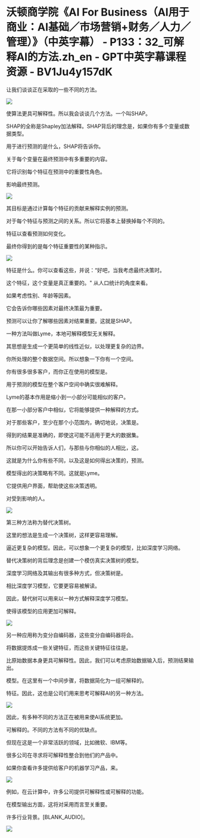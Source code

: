 # 沃顿商学院《AI For Business（AI用于商业：AI基础／市场营销+财务／人力／管理）》（中英字幕） - P133：32_可解释AI的方法.zh_en - GPT中英字幕课程资源 - BV1Ju4y157dK

让我们谈谈正在采取的一些不同的方法。

![](img/cee91f9e6017b3ae1e6f69a55777d712_1.png)

使算法更具可解释性。所以我会谈谈几个方法。一个叫SHAP。

SHAP的全称是Shapley加法解释。SHAP背后的理念是，如果你有多个变量或数据类型。

用于进行预测的是什么，SHAP将告诉你。

关于每个变量在最终预测中有多重要的内容。

它将识别每个特征在预测中的重要性角色。

影响最终预测。

![](img/cee91f9e6017b3ae1e6f69a55777d712_3.png)

其目标是通过计算每个特征的贡献来解释实例的预测。

对于每个特征与预测之间的关系。所以它将基本上替换掉每个不同的。

特征以查看预测如何变化。

最终你得到的是每个特征重要性的某种指示。

![](img/cee91f9e6017b3ae1e6f69a55777d712_5.png)

特征是什么。你可以查看这些，并说：“好吧，当我考虑最终决策时。

这个特征，这个变量是真正重要的。" 从人口统计的角度来看。

如果考虑性别、年龄等因素。

它会告诉你哪些因素对最终决策最为重要。

预测可以让你了解哪些因素对结果重要。这就是SHAP。

一种方法叫做Lyme，本地可解释模型无关解释。

其思想是生成一个更简单的线性近似，以处理更复杂的边界。

你所处理的整个数据空间。所以想象一下你有一个空间。

你有很多很多客户，而你正在使用的模型是。

用于预测的模型在整个客户空间中确实很难解释。

Lyme的基本作用是缩小到一小部分可能相似的客户。

在那一小部分客户中相似，它将能够提供一种解释的方式。

对于那些客户，至少在那个小范围内，确切地说，决策是。

得到的结果是准确的，即使这可能不适用于更大的数据集。

所以你可以开始告诉人们，与那些与你相似的人相比，这。

这就是为什么你有些不同，以及这是如何得出决策的，预测。

模型得出的决策略有不同。这就是Lyme。

它提供用户界面，帮助使这些决策透明。

对受到影响的人。

![](img/cee91f9e6017b3ae1e6f69a55777d712_7.png)

第三种方法称为替代决策树。

这里的想法是生成一个决策树，这样更容易理解。

逼近更复杂的模型。因此，可以想象一个更复杂的模型，比如深度学习网络。

替代决策树的背后理念是创建一个模仿真实决策树的模型。

深度学习网络及其输出有很多种方式，但决策树是。

相比深度学习模型，它要更容易被解读。

因此，替代树可以用来以一种方式解释深度学习模型。

使得该模型的应用更加可解释。

![](img/cee91f9e6017b3ae1e6f69a55777d712_9.png)

另一种应用称为变分自编码器，这些变分自编码器将会。

将数据提炼成一些关键特征，而这些关键特征往往是。

比原始数据本身更具可解释性。因此，我们可以考虑原始数据输入后，预测结果输出。

模型。在这里有一个中间步骤，将数据简化为一组可解释的。

特征。因此，这也是公司们用来思考可解释AI的另一种方法。

![](img/cee91f9e6017b3ae1e6f69a55777d712_11.png)

因此，有多种不同的方法正在被用来使AI系统更加。

可解释的。不同的方法有不同的优缺点。

但现在这是一个非常活跃的领域，比如微软、IBM等。

很多公司在寻求将可解释性整合到他们的产品中。

如果你查看许多提供给客户的机器学习产品，来。

![](img/cee91f9e6017b3ae1e6f69a55777d712_13.png)

例如，在云计算中，许多公司提供可解释性或可解释的功能。

在模型输出方面，这将对采用而言至关重要。

许多行业背景。[BLANK_AUDIO]。

![](img/cee91f9e6017b3ae1e6f69a55777d712_15.png)
